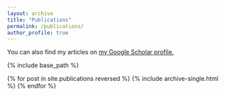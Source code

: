 ```yaml
---
layout: archive
title: "Publications"
permalink: /publications/
author_profile: true
---
```

  You can also find my articles on <u><a href="{{author.googlescholar}}">my Google Scholar profile</a>.</u>


{% include base_path %}

{% for post in site.publications reversed %}
  {% include archive-single.html %}
{% endfor %}
